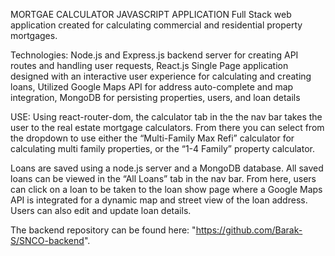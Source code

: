 MORTGAE CALCULATOR JAVASCRIPT APPLICATION
Full Stack web application created for calculating commercial and residential property mortgages.

Technologies: 
Node.js and Express.js backend server for creating API routes and handling user requests, React.js Single Page application designed with an interactive user experience for calculating and creating loans, Utilized Google Maps API for address auto-complete and map integration, MongoDB for persisting properties, users, and loan details

USE:
Using react-router-dom, the calculator tab in the the nav bar takes the user to the real estate mortgage calculators. From there you can select from the dropdown to use either the “Multi-Family Max Refi” calculator for calculating multi family properties, or the “1-4 Family” property calculator.

Loans are saved using a node.js server and a MongoDB database. All saved loans can be viewed in the “All Loans” tab in the nav bar. From here, users can click on a loan to be taken to the loan show page where a Google Maps API is integrated for a dynamic map and street view of the loan address. Users can also edit and update loan details.

The backend repository can be found here: "https://github.com/Barak-S/SNCO-backend".

